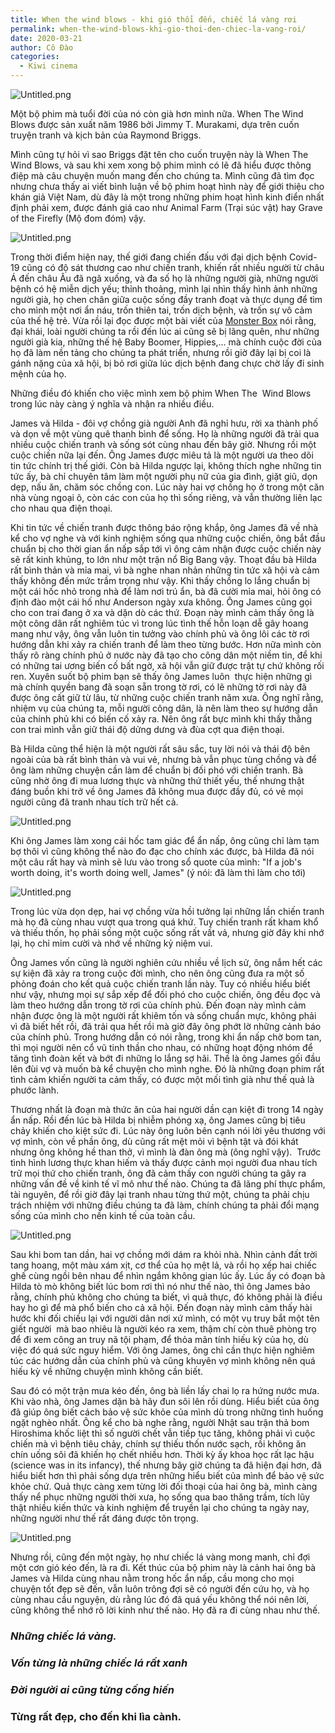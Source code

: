 ```yaml
---
title: When the wind blows - khi gió thổi đến, chiếc lá vàng rơi
permalink: when-the-wind-blows-khi-gio-thoi-den-chiec-la-vang-roi/
date: 2020-03-21
author: Cô Đào
categories:
  - Kiwi cinema
---
```


![Untitled.png](/images/37d130da-f985-438c-aef4-c369d92591fa/Untitled_1.png)

Một bộ phim mà tuổi đời của nó còn già hơn mình nữa. When The Wind Blows được sản xuất năm 1986 bởi Jimmy T. Murakami, dựa trên cuốn truyện tranh và kịch bản của Raymond Briggs.

Mình cũng tự hỏi vì sao Briggs đặt tên cho cuốn truyện này là When The Wind Blows, và sau khi xem xong bộ phim mình có lẽ đã hiểu được thông điệp mà câu chuyện muốn mang đến cho chúng ta. Mình cũng đã tìm đọc nhưng chưa thấy ai viết bình luận về bộ phim hoạt hình này để giới thiệu cho khán giả Việt Nam, dù đây là một trong những phim hoạt hình kinh điển nhất định phải xem, được đánh giá cao như Animal Farm (Trại súc vật) hay Grave of the Firefly (Mộ đom đóm) vậy.

![Untitled.png](/images/37d130da-f985-438c-aef4-c369d92591fa/Untitled_2.png)

Trong thời điểm hiện nay, thế giới đang chiến đấu với đại dịch bệnh Covid-19 cũng có độ sát thương cao như chiến tranh, khiến rất nhiều người từ châu Á đến châu Âu đã ngã xuống, và đa số họ là những người già, những người bệnh có hệ miễn dịch yếu; thỉnh thoảng, mình lại nhìn thấy hình ảnh những người già, họ chen chân giữa cuộc sống đầy tranh đoạt và thực dụng để tìm cho mình một nơi ẩn náu, trốn thiên tai, trốn dịch bệnh, và trốn sự vô cảm của thế hệ trẻ. Vừa rồi lại đọc được một bài viết của [Monster Box](https://www.facebook.com/teammonsterbox/photos/a.1962007060746717/2593445410936209/?type=3&theater=) nói rằng, đại khái, loài người chúng ta rồi đến lúc ai cũng sẽ bị lãng quên, như những người già kia, những thế hệ Baby Boomer, Hippies,... mà chính cuộc đời của họ đã làm nền tảng cho chúng ta phát triển, nhưng rồi giờ đây lại bị coi là gánh nặng của xã hội, bị bỏ rơi giữa lúc dịch bệnh đang chực chờ lấy đi sinh mệnh của họ.

Những điều đó khiến cho việc mình xem bộ phim When The  Wind Blows trong lúc này càng ý nghĩa và nhận ra nhiều điều.

James và Hilda - đôi vợ chồng già người Anh đã nghỉ hưu, rời xa thành phố và dọn về một vùng quê thanh bình để sống. Họ là những người đã trải qua nhiều cuộc chiến tranh và sống sót cùng nhau đến bây giờ. Nhưng rồi một cuộc chiến nữa lại đến. Ông James được miêu tả là một người ưa theo dõi tin tức chính trị thế giới. Còn bà Hilda ngược lại, không thích nghe những tin tức ấy, bà chỉ chuyên tâm làm một người phụ nữ của gia đình, giặt giũ, dọn dẹp, nấu ăn, chăm sóc chồng con. Lúc này hai vợ chồng họ ở trong một căn nhà vùng ngoại ô, còn các con của họ thì sống riêng, và vẫn thường liên lạc cho nhau qua điện thoại.

Khi tin tức về chiến tranh được thông báo rộng khắp, ông James đã về nhà kể cho vợ nghe và với kinh nghiệm sống qua những cuộc chiến, ông bắt đầu chuẩn bị cho thời gian ẩn nấp sắp tới vì ông cảm nhận được cuộc chiến này sẽ rất kinh khủng, to lớn như một trận nổ Big Bang vậy. Thoạt đầu bà Hilda rất bình thản và mỉa mai, vì bà nghe nhan nhản những tin tức xã hội và cảm thấy không đến mức trầm trọng như vậy. Khi thấy chồng lo lắng chuẩn bị một cái hốc nhỏ trong nhà để làm nơi trú ẩn, bà đã cười mỉa mai, hỏi ông có định đào một cái hố như Anderson ngày xưa không. Ông James cũng gọi cho con trai đang ở xa và dặn dò các thứ. Đoạn này mình cảm thấy ông là một công dân rất nghiêm túc vì trong lúc tình thế hỗn loạn dễ gây hoang mang như vậy, ông vẫn luôn tin tưởng vào chính phủ và ông lôi các tờ rơi hướng dẫn khi xảy ra chiến tranh để làm theo từng bước. Hơn nữa mình còn thấy rõ ràng chính phủ ở nước này đã tạo cho công dân một niềm tin, để khi có những tai ương biến cố bất ngờ, xã hội vẫn giữ được trật tự chứ không rối ren. Xuyên suốt bộ phim bạn sẽ thấy ông James luôn  thực hiện những gì mà chính quyền bang đã soạn sẵn trong tờ rơi, có lẽ những tờ rơi này đã được ông cất giữ từ lâu, từ những cuộc chiến tranh năm xưa. Ông nghĩ rằng, nhiệm vụ của chúng ta, mỗi người công dân, là nên làm theo sự hướng dẫn của chính phủ khi có biến cố xảy ra. Nên ông rất bực mình khi thấy thằng con trai mình vẫn giữ thái độ dửng dưng và đùa cợt qua điện thoại.

Bà Hilda cũng thể hiện là một người rất sâu sắc, tuy lời nói và thái độ bên ngoài của bà rất bình thản và vui vẻ, nhưng bà vẫn phục tùng chồng và để ông làm những chuyện cần làm để chuẩn bị đối phó với chiến tranh. Bà cũng nhờ ông đi mua lương thực và những thứ thiết yếu, thế nhưng thật đáng buồn khi trở về ông James đã không mua được đầy đủ, có vẻ mọi người cũng đã tranh nhau tích trữ hết cả.

![Untitled.png](/images/37d130da-f985-438c-aef4-c369d92591fa/Untitled_3.png)

Khi ông James làm xong cái hốc tam giác để ẩn nấp, ông cũng chỉ làm tạm bợ thôi vì cũng không thể nào đo đạc cho chính xác được, bà Hilda đã nói một câu rất hay và mình sẽ lưu vào trong sổ quote của mình: "If a job's worth doing, it's worth doing well, James" (ý nói: đã làm thì làm cho tới)

![Untitled.png](/images/37d130da-f985-438c-aef4-c369d92591fa/Untitled_4.png)

Trong lúc vừa dọn dẹp, hai vợ chồng vừa hồi tưởng lại những lần chiến tranh mà họ đã cùng nhau vượt qua trong quá khứ. Tuy chiến tranh rất kham khổ và thiếu thốn, họ phải sống một cuộc sống rất vất vả, nhưng giờ đây khi nhớ lại, họ chỉ mỉm cười và nhớ về những kỷ niệm vui.

Ông James vốn cũng là người nghiên cứu nhiều về lịch sử, ông nắm hết các sự kiện đã xảy ra trong cuộc đời mình, cho nên ông cũng đưa ra một số phỏng đoán cho kết quả cuộc chiến tranh lần này. Tuy có nhiều hiểu biết như vậy, nhưng mọi sự sắp xếp để đối phó cho cuộc chiến, ông đều đọc và làm theo hướng dẫn trong tờ rơi của chính phủ. Đến đoạn này mình cảm nhận được ông là một người rất khiêm tốn và sống chuẩn mực, không phải vì đã biết hết rồi, đã trải qua hết rồi mà giờ đây ông phớt lờ những cảnh báo của chính phủ. Trong hướng dẫn có nói rằng, trong khi ẩn nấp chờ bom tan, thì mọi người nên cổ vũ tinh thần cho nhau, có những hoạt động nhóm để tăng tình đoàn kết và bớt đi những lo lắng sợ hãi. Thế là ông James gối đầu lên đùi vợ và muốn bà kể chuyện cho mình nghe. Đó là những đoạn phim rất tình cảm khiến người ta cảm thấy, có được một mối tình già như thế quả là phước lành.

Thương nhất là đoạn mà thức ăn của hai người dần cạn kiệt đi trong 14 ngày ẩn nấp. Rồi đến lúc bà Hilda bị nhiễm phóng xạ, ông James cũng bị tiêu chảy khiến cho kiệt sức đi. Lúc này ông luôn bên cạnh nói lời yêu thương với vợ mình, còn về phần ông, dù cũng rất mệt mỏi vì bệnh tật và đói khát nhưng ông không hề than thở, vì mình là đàn ông mà (ông nghĩ vậy).  Trước tình hình lương thực khan hiếm và thấy được cảnh mọi người đua nhau tích trữ mọi thứ cho chiến tranh, ông đã cảm thấy con người chúng ta gây ra những vấn đề về kinh tế vĩ mô như thế nào. Chúng ta đã lãng phí thực phẩm, tài nguyên, để rồi giờ đây lại tranh nhau từng thứ một, chúng ta phải chịu trách nhiệm với những điều chúng ta đã làm, chính chúng ta phải đổi mạng sống của mình cho nền kinh tế của toàn cầu.

![Untitled.png](/images/37d130da-f985-438c-aef4-c369d92591fa/Untitled_5.png)

Sau khi bom tan dần, hai vợ chồng mới dám ra khỏi nhà. Nhìn cảnh đất trời tang hoang, một màu xám xịt, cơ thể của họ mệt lả, và rồi họ xếp hai chiếc ghế cùng ngồi bên nhau để nhìn ngắm không gian lúc ấy. Lúc ấy có đoạn bà Hilda tò mò không biết lúc bom rơi thì nó như thế nào, thì ông James bảo rằng, chính phủ không cho chúng ta biết, vì quả thực, đó không phải là điều hay ho gì để mà phổ biến cho cả xã hội. Đến đoạn này mình cảm thấy hài hước khi đối chiếu lại với người dân nơi xứ mình, có một vụ truy bắt một tên giết người  mà bao nhiêu là người kéo ra xem, thậm chí còn thuê phòng trọ để đi xem công an truy nã tội phạm, để thỏa mãn tính hiếu kỳ của họ, dù việc đó quá sức nguy hiểm. Với ông James, ông chỉ cần thực hiện nghiêm túc các hướng dẫn của chính phủ và cũng khuyên vợ mình không nên quá hiếu kỳ về những chuyện mình không cần biết.

Sau đó có một trận mưa kéo đến, ông bà liền lấy chai lọ ra hứng nước mưa. Khi vào nhà, ông James dặn bà hãy đun sôi lên rồi dùng. Hiểu biết của ông đã giúp ông biết cách bảo vệ sức khỏe của mình dù trong những tình huống ngặt nghèo nhất. Ông kể cho bà nghe rằng, người Nhật sau trận thả bom Hiroshima khốc liệt thì số người chết vẫn tiếp tục tăng, không phải vì cuộc chiến mà vì bệnh tiêu chảy, chính sự thiếu thốn nước sạch, rồi không ăn chín uống sôi đã khiến họ chết nhiều hơn. Thời kỳ ấy khoa học rất lạc hậu (science was in its infancy), thế nhưng bây giờ chúng ta đã hiện đại hơn, đã hiểu biết hơn thì phải sống dựa trên những hiểu biết của mình để bảo vệ sức khỏe chứ. Quả thực càng xem từng lời đối thoại của hai ông bà, mình càng thấy nể phục những người thời xưa, họ sống qua bao thăng trầm, tích lũy thật nhiều kiến thức và kinh nghiệm để truyền lại cho chúng ta ngày nay, những người như thế rất đáng được tôn trọng.

![Untitled.png](/images/37d130da-f985-438c-aef4-c369d92591fa/Untitled_6.png)

Nhưng rồi, cũng đến một ngày, họ như chiếc lá vàng mong manh, chỉ đợi một cơn gió kéo đến, là ra đi. Kết thúc của bộ phim này là cảnh hai ông bà James và Hilda cùng nhau nằm trong hốc ẩn nấp, cầu mong cho mọi chuyện tốt đẹp sẽ đến, vẫn luôn trông đợi sẽ có người đến cứu họ, và họ cùng nhau cầu nguyện, dù rằng lúc đó đã quá yếu không thể nói nên lời, cũng không thể nhớ rõ lời kinh như thế nào. Họ đã ra đi cùng nhau như thế.

### _Những chiếc lá vàng._

### _Vốn từng là những chiếc lá rất xanh_

### _Đời người ai cũng từng cống hiến_

### **Từng rất đẹp, cho đến khi lìa cành.**
